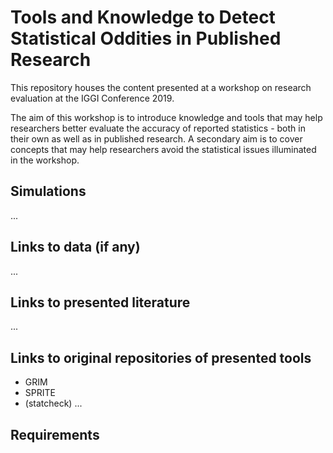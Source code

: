 # Tools and Knowledge to Detect Statistical Oddities in Published Research

This repository houses the content presented at a workshop on research evaluation at the IGGI Conference 2019. 

The aim of this workshop is to introduce knowledge and tools that may help researchers better evaluate the accuracy of reported statistics - both in their own as well as in published research. A secondary aim is to cover concepts that may help researchers avoid the statistical issues illuminated in the workshop.

## Simulations
...

## Links to data (if any)
...

## Links to presented literature
...

## Links to original repositories of presented tools

- GRIM
- SPRITE
- (statcheck)
...

## Requirements

